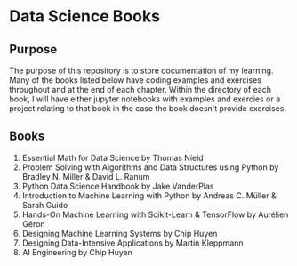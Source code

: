 # Data Science Books

## Purpose
The purpose of this repository is to store documentation of my learning. Many of the books listed below have coding examples and exercises throughout and at the end of each chapter. Within the directory of each book, I will have either jupyter notebooks with examples and exercies or a project relating to that book in the case the book doesn't provide exercises. 

## Books
1. Essential Math for Data Science by Thomas Nield
2. Problem Solving with Algorithms and Data Structures using Python by Bradley N. Miller & David L. Ranum
3. Python Data Science Handbook by Jake VanderPlas
4. Introduction to Machine Learning with Python by Andreas C. Müller & Sarah Guido
5. Hands-On Machine Learning with Scikit-Learn & TensorFlow by Aurélien Géron
6. Designing Machine Learning Systems by Chip Huyen
7. Designing Data-Intensive Applications by Martin Kleppmann
9. AI Engineering by Chip Huyen
